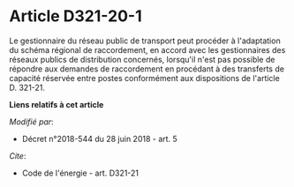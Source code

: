 # Article D321-20-1

Le gestionnaire du réseau public de transport peut procéder à l'adaptation du schéma régional de raccordement, en accord avec
les gestionnaires des réseaux publics de distribution concernés, lorsqu'il n'est pas possible de répondre aux demandes de
raccordement en procédant à des transferts de capacité réservée entre postes conformément aux dispositions de l'article D.
321-21.

**Liens relatifs à cet article**

_Modifié par_:

  - Décret n°2018-544 du 28 juin 2018 - art. 5

_Cite_:

  - Code de l'énergie - art. D321-21
